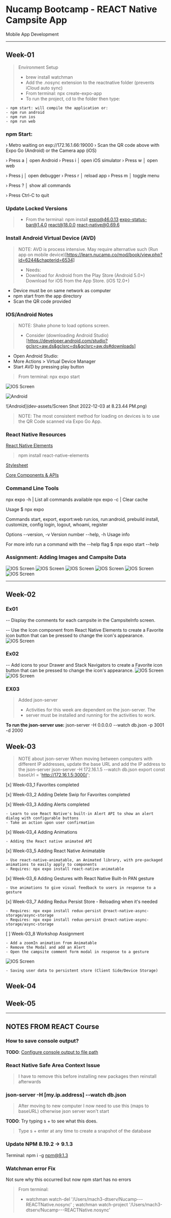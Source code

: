 # Nucamp Bootcamp - REACT Native Campsite App
 Mobile App Development

---
## Week-01
> Environment Setup
>- brew install watchman
>- Add the .nosync extension to the reactnative folder (prevents iCloud auto sync)
>- From terminal: npx create-expo-app
>- To run the project, cd to the folder then type:

```
- npm start: will compile the application or:
- npm run android
- npm run ios
- npm run web
```

### npm Start:
› Metro waiting on exp://172.16.1.66:19000
› Scan the QR code above with Expo Go (Android) or the Camera app (iOS)

› Press a │ open Android
› Press i │ open iOS simulator
› Press w │ open web

› Press j │ open debugger
› Press r │ reload app
› Press m │ toggle menu

› Press ? │ show all commands

› Press Ctrl-C to quit

### Update Locked Versions

>- From the terminal: npm install expo@46.0.13 expo-status-bar@1.4.0 react@18.0.0 react-native@0.69.6

### Install Android Virtual Device (AVD)
> NOTE: AVD is process intensive. May require alternative such
> (Run app on mobile device)[https://learn.nucamp.co/mod/book/view.php?id=6244&chapterid=6534]
> - Needs:
> - Download for Android from the Play Store (Android 5.0+)
    Download for iOS from the App Store. (iOS 12.0+)

- Device must be on same network as computer
- npm start from the app directory
- Scan the QR code provided

### IOS/Android Notes
> NOTE: Shake phone to load options screen.
> - Consider (downloading Android Studio)[https://developer.android.com/studio?gclsrc=aw.ds&gclsrc=ds&gclsrc=aw.ds#downloads]
- Open Android Studio:
- More Actions > Virtual Device Manager
- Start AVD by pressing play button

> From terminal: npx expo start  


![IOS Screen](dev-assets/expo-from-ios-2022120392409AM.jpg)

![Android](dev-assets/2022120375449PM.png)

![Android](dev-assets/Screen Shot 2022-12-03 at 8.23.44 PM.png)

> NOTE: The most consistent method for loading on devices is to use the QR Code scanned via Expo Go App.

### React Native Resources
[React Native Elements](https://reactnativeelements.com/docs/3.4.2/getting_started)

> npm install react-native-elements

[Stylesheet](https://reactnative.dev/docs/stylesheet)

[Core Components & APIs](https://reactnative.dev/docs/components-and-apis )


### Command Line Tools

npx expo -h | List all commands available
npx expo -c | Clear cache

Usage
$ npx expo <command>

Commands
start, export, export:web
run:ios, run:android, prebuild
install, customize, config
login, logout, whoami, register

Options
--version, -v   Version number
--help, -h      Usage info

For more info run a command with the --help flag
$ npx expo start --help

### Assignment: Adding Images and Campsite Data
![IOS Screen](dev-assets/IMG_0991.PNG)
![IOS Screen](dev-assets/IMG_0992.PNG)
![IOS Screen](dev-assets/IMG_0993.PNG)
![IOS Screen](dev-assets/IMG_0994.PNG)
![IOS Screen](dev-assets/IMG_0995.PNG)
![IOS Screen](dev-assets/IMG_0996.PNG)


---
## Week-02
### Ex01
-- Display the comments for each campsite in the CampsiteInfo screen.

-- Use the Icon component from React Native Elements to create a Favorite icon button that can be pressed to change the icon's appearance.
![IOS Screen](dev-assets/IMG_1024.jpeg)

### Ex02
-- Add icons to your Drawer and Stack Navigators to create a Favorite icon button that can be pressed to change the icon's appearance.
![IOS Screen](dev-assets/IMG_1026.jpg)
![IOS Screen](dev-assets/IMG_1027.jpg)

### EX03
> Added json-server
> - Activities for this week are dependent on the json-server. The
> - server must be installed and running for the activities to work.

**To run the json-server use:**
json-server -H 0.0.0.0 --watch db.json -p 3001 -d 2000

## Week-03

> NOTE about json-server
When moving between computers with different IP addresses, update the base URL and add the IP address to the json-server
> json-server -H 172.16.1.5 --watch db.json
> export const baseUrl = 'http://172.16.1.5:3000/';

 [x] Week-03_1 Favorites completed

 [x] Week-03_2 Adding Delete Swip for Favorites completed

 [x] Week-03_3 Adding Alerts completed
    
    - Learn to use React Native's built-in Alert API to show an alert dialog with configurable buttons
    - Take an action upon user confirmation

 [x] Week-03_4 Adding Animations 

    - Adding the React native animated API

 [x] Week-03_5 Adding React Native Animatable

    - Use react-native-animatable, an Animated library, with pre-packaged animations to easily apply to components
    - Requires: npx expo install react-native-animatable

 [x] Week-03_6 Adding Gestures with React Native Built-In PAN gesture

    - Use animations to give visual feedback to users in response to a gesture

 [x] Week-03_7 Adding Redux Persist Store - Reloading when it's needed
    
    - Requires: npx expo install redux-persist @react-native-async-storage/async-storage
    - Requires: npx expo install redux-persist @react-native-async-storage/async-storage 

 [ ] Week-03_8 Workshop Assignment

    - Add a zoomIn animation from Animatable
    - Remove the Modal and add an Alert
    - Open the campsite comment form modal in response to a gesture



![IOS Screen](dev-assets/IMG_1028.jpg)

    - Saving user data to persistent store (Client Side/Device Storage)


## Week-04




## Week-05



---
## NOTES FROM REACT Course

### How to save console output?
**TODO**: [Configure console output to file path](https://blog.logrocket.com/reviewing-react-native-console-logs-best-practices/)

### React Native Safe Area Context Issue
> I have to remove this before installing new packages then reinstall afterwards 

### json-server -H [my.ip.address] --watch db.json 
> After moving to new computer I now need to use this (maps to baseURL) otherwise json server won't start


**TODO**: Try typing s + to see what this does.

>  Type s + enter at any time to create a snapshot of the database

### Update NPM 8.19.2 -> 9.1.3
Terminal: npm i -g npm@9.1.3

### Watchman error Fix
Not sure why this occurred but now npm start has no errors
> From terminal:
> - watchman watch-del '/Users/mach3-dtserv/Nucamp---REACTNative.nosync' ; watchman watch-project '/Users/mach3-dtserv/Nucamp---REACTNative.nosync'

